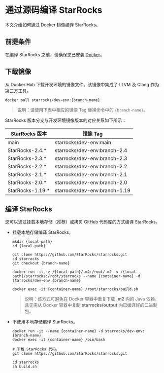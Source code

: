 # 通过源码编译 StarRocks

本文介绍如何通过 Docker 镜像编译 StarRocks。

## 前提条件

在编译 StarRocks 之前，请确保您已安装 [Docker](https://www.docker.com/get-started/)。

## 下载镜像

从 Docker Hub 下载开发环境的镜像文件。该镜像中集成了 LLVM 及 Clang 作为第三方工具。

```shell
docker pull starrocks/dev-env:{branch-name}
```

> 说明：请使用下表中相应的镜像 Tag 替换命令中的 `{branch-name}`。

StarRocks 版本分支与开发环境镜像版本的对应关系如下所示：

| StarRocks 版本    | 镜像 Tag                      |
| ---------------- | ------------------------------|
| main             | starrocks/dev-env:main        |
| StarRocks-2.4.*  | starrocks/dev-env:branch-2.4  |
| StarRocks-2.3.*  | starrocks/dev-env:branch-2.3  |
| StarRocks-2.2.*  | starrocks/dev-env:branch-2.2  |
| StarRocks-2.1.*  | starrocks/dev-env:branch-2.1  |
| StarRocks-2.0.*  | starrocks/dev-env:branch-2.0  |
| StarRocks-1.19.* | starrocks/dev-env:branch-1.19 |

## 编译 StarRocks

您可以通过挂载本地存储（推荐）或拷贝 GitHub 代码库的方式编译 StarRocks。

- 挂载本地存储编译 StarRocks。

  ```shell
  mkdir {local-path}
  cd {local-path}

  git clone https://github.com/StarRocks/starrocks.git
  cd starrocks
  git checkout {branch-name}

  docker run -it -v /{local-path}/.m2:/root/.m2 -v /{local-path}/starrocks:/root/starrocks --name {container-name} -d starrocks/dev-env:{branch-name}

  docker exec -it {container-name} /root/starrocks/build.sh
  ```

  > 说明：该方式可避免在 Docker 容器中重复下载 **.m2** 内的 Java 依赖，且无需从 Docker 容器中复制 **starrocks/output** 内已编译好的二进制包。

- 不使用本地存储编译 StarRocks。

  ```shell
  docker run -it --name {container-name} -d starrocks/dev-env:{branch-name}
  docker exec -it {container-name} /bin/bash
  
  # 下载 StarRocks 代码。
  git clone https://github.com/StarRocks/starrocks.git
  
  cd starrocks
  sh build.sh
  ```
